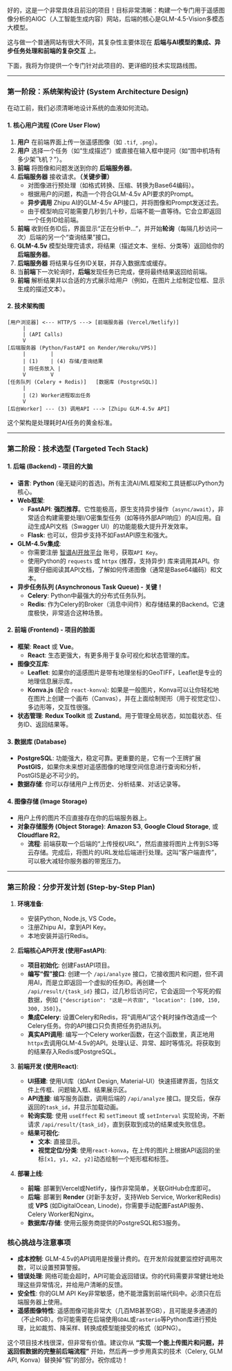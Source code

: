 好的，这是一个非常具体且前沿的项目！目标非常清晰：构建一个专门用于遥感图像分析的AIGC（人工智能生成内容）网站，后端的核心是GLM-4.5-Vision多模态大模型。

这与做一个普通网站有很大不同，其复杂性主要体现在 **后端与AI模型的集成、异步任务处理和前端的复杂交互** 上。

下面，我将为你提供一个专门针对此项目的、更详细的技术实现路线图。

-----

### **第一阶段：系统架构设计 (System Architecture Design)**

在动工前，我们必须清晰地设计系统的血液如何流动。

#### **1. 核心用户流程 (Core User Flow)**

1.  **用户** 在前端界面上传一张遥感图像（如 `.tif`, `.png`）。
2.  **用户** 选择一个任务（如“生成描述”）或直接在输入框中提问（如“图中机场有多少架飞机？”）。
3.  **前端** 将图像和问题发送到你的 **后端服务器**。
4.  **后端服务器** 接收请求。**（关键步骤）**
      * 对图像进行预处理（如格式转换、压缩、转换为Base64编码）。
      * 根据用户的问题，构造一个符合GLM-4.5v API要求的Prompt。
      * **异步调用** Zhipu AI的GLM-4.5v API接口，并将图像和Prompt发送过去。
      * 由于模型响应可能需要几秒到几十秒，后端不能一直等待。它会立即返回一个任务ID给前端。
5.  **前端** 收到任务ID后，界面显示“正在分析中...”，并开始**轮询**（每隔几秒访问一次）后端的另一个“查询结果”接口。
6.  **GLM-4.5v** 模型处理完请求，将结果（描述文本、坐标、分类等）返回给你的**后端服务器**。
7.  **后端服务器** 将结果与任务ID关联，并存入数据库或缓存。
8.  当**前端**下一次轮询时，**后端**发现任务已完成，便将最终结果返回给前端。
9.  **前端** 解析结果并以合适的方式展示给用户（例如，在图片上绘制定位框、显示生成的描述文本）。

#### **2. 技术架构图**

```
[用户浏览器] <--- HTTP/S ---> [前端服务器 (Vercel/Netlify)]
     |
     | (API Calls)
     V
[后端服务器 (Python/FastAPI on Render/Heroku/VPS)]
     |        |
     | (1)    | (4) 存储/查询结果
     | 将任务放入 |
     V        V
[任务队列 (Celery + Redis)]   [数据库 (PostgreSQL)]
     |
     | (2) Worker进程取出任务
     V
[后台Worker] --- (3) 调用API ---> [Zhipu GLM-4.5v API]
```

这个架构是处理耗时AI任务的黄金标准。

-----

### **第二阶段：技术选型 (Targeted Tech Stack)**

#### **1. 后端 (Backend) - 项目的大脑**

  * **语言**: **Python** (毫无疑问的首选)。所有主流AI/ML框架和工具链都以Python为核心。
  * **Web框架**:
      * **FastAPI**: **强烈推荐**。它性能极高，原生支持异步操作（`async/await`），非常适合构建需要处理I/O密集型任务（如等待外部API响应）的AI应用。自动生成API文档（Swagger UI）的功能能极大提升开发效率。
      * **Flask**: 也可以，但异步支持不如FastAPI原生和强大。
  * **GLM-4.5v集成**:
      * 你需要注册 [智谱AI开放平台](https://open.bigmodel.cn/) 账号，获取`API Key`。
      * 使用Python的 `requests` 或 `httpx` (推荐，支持异步) 库来调用其API。你需要仔细阅读其API文档，了解如何传递图像（通常是Base64编码）和文本。
  * **异步任务队列 (Asynchronous Task Queue) - 关键！**
      * **Celery**: Python中最强大的分布式任务队列。
      * **Redis**: 作为Celery的Broker（消息中间件）和存储结果的Backend。它速度极快，非常适合这种场景。

#### **2. 前端 (Frontend) - 项目的脸面**

  * **框架**: **React** 或 **Vue**。
      * **React**: 生态更强大，有更多用于复杂可视化和状态管理的库。
  * **图像交互库**:
      * **Leaflet**: 如果你的遥感图片是带有地理坐标的GeoTIFF，Leaflet是专业的地理信息展示库。
      * **Konva.js** (配合 `react-konva`): 如果是一般图片，Konva可以让你轻松地在图片上创建一个画布（Canvas），并在上面绘制矩形（用于视觉定位）、多边形等，交互性很强。
  * **状态管理**: **Redux Toolkit** 或 **Zustand**。用于管理全局状态，如加载状态、任务ID、返回结果等。

#### **3. 数据库 (Database)**

  * **PostgreSQL**: 功能强大，稳定可靠。更重要的是，它有一个王牌扩展 **PostGIS**，如果你未来想对遥感图像的地理空间信息进行查询和分析，PostGIS是必不可少的。
  * **数据存储**: 你可以存储用户上传历史、分析结果、对话记录等。

#### **4. 图像存储 (Image Storage)**

  * 用户上传的图片不应直接存在你的后端服务器上。
  * **对象存储服务 (Object Storage)**: **Amazon S3**, **Google Cloud Storage**, 或 **Cloudflare R2**。
      * **流程**: 前端获取一个后端的“上传授权URL”，然后直接将图片上传到S3等云存储。完成后，将图片的URL发给后端进行处理。这叫“客户端直传”，可以极大减轻你服务器的带宽压力。

-----

### **第三阶段：分步开发计划 (Step-by-Step Plan)**

1.  **环境准备**:

      * 安装Python, Node.js, VS Code。
      * 注册Zhipu AI，拿到API Key。
      * 本地安装并运行Redis。

2.  **后端核心API开发 (使用FastAPI)**:

      * **项目初始化**: 创建FastAPI项目。
      * **编写“假”接口**: 创建一个 `/api/analyze` 接口，它接收图片和问题，但不调用AI，而是立即返回一个虚拟的任务ID。再创建一个 `/api/result/{task_id}` 接口，过几秒后访问它，它会返回一个写死的假数据，例如 `{"description": "这是一片农田", "location": [100, 150, 300, 350]}`。
      * **集成Celery**: 设置Celery和Redis，将“调用AI”这个耗时操作改造成一个Celery任务。你的API接口只负责把任务扔进队列。
      * **真实API调用**: 编写一个Celery worker函数，在这个函数里，真正地用`httpx`去调用GLM-4.5v的API。处理认证、异常、超时等情况。将获取到的结果存入Redis或PostgreSQL。

3.  **前端开发 (使用React)**:

      * **UI搭建**: 使用UI库（如Ant Design, Material-UI）快速搭建界面，包括文件上传框、问题输入框、结果展示区。
      * **API连接**: 编写服务函数，调用后端的 `/api/analyze` 接口。提交后，保存返回的`task_id`，并显示加载动画。
      * **轮询实现**: 使用 `useEffect` 和 `setTimeout` 或 `setInterval` 实现轮询，不断请求 `/api/result/{task_id}`，直到获取到成功的结果或失败信息。
      * **结果可视化**:
          * **文本**: 直接显示。
          * **视觉定位/分类**: 使用`react-konva`，在上传的图片上根据API返回的坐标`[x1, y1, x2, y2]`动态绘制一个矩形框和标签。

4.  **部署上线**:

      * **前端**: 部署到Vercel或Netlify，操作非常简单，关联GitHub仓库即可。
      * **后端**: 部署到 **Render** (对新手友好，支持Web Service, Worker和Redis) 或 **VPS** (如DigitalOcean, Linode)，你需要手动配置FastAPI服务、Celery Worker和Nginx。
      * **数据库/存储**: 使用云服务商提供的PostgreSQL和S3服务。

### **核心挑战与注意事项**

  * **成本控制**: GLM-4.5v的API调用是按量计费的。在开发阶段就要监控好调用次数，可以设置预算警报。
  * **错误处理**: 网络可能会超时，API可能会返回错误。你的代码需要非常健壮地处理这些异常情况，并给用户清晰的反馈。
  * **安全性**: 你的GLM API Key非常敏感，绝不能泄露到前端代码中。必须只在后端服务器上使用。
  * **遥感图像特性**: 遥感图像可能非常大（几百MB甚至GB），且可能是多通道的（不止RGB）。你可能需要在后端使用`GDAL`或`rasterio`等Python库进行预处理，比如裁剪、降采样、转换成模型能接受的格式（如PNG）。

这个项目技术栈很深，但非常有价值。建议你从 **“实现一个能上传图片和问题，并返回假数据的完整前后端流程”** 开始，然后再一步步用真实的技术（Celery, GLM API, Konva）替换掉“假”的部分。祝你成功！